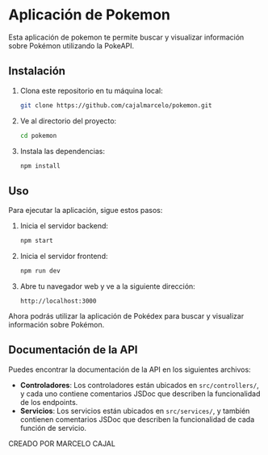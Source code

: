 # Aplicación de Pokemon

Esta aplicación de pokemon te permite buscar y visualizar información sobre Pokémon utilizando la PokeAPI.

## Instalación

1. Clona este repositorio en tu máquina local:

    ```bash
    git clone https://github.com/cajalmarcelo/pokemon.git
    ```

2. Ve al directorio del proyecto:

    ```bash
    cd pokemon
    ```

3. Instala las dependencias:

    ```bash
    npm install
    ```

## Uso

Para ejecutar la aplicación, sigue estos pasos:

1. Inicia el servidor backend:

    ```bash
    npm start
    ```

2. Inicia el servidor frontend:

    ```bash
    npm run dev
    ```

3. Abre tu navegador web y ve a la siguiente dirección:

    ```
    http://localhost:3000
    ```

Ahora podrás utilizar la aplicación de Pokédex para buscar y visualizar información sobre Pokémon.

## Documentación de la API

Puedes encontrar la documentación de la API en los siguientes archivos:

- **Controladores**: Los controladores están ubicados en `src/controllers/`, y cada uno contiene comentarios JSDoc que describen la funcionalidad de los endpoints.
- **Servicios**: Los servicios están ubicados en `src/services/`, y también contienen comentarios JSDoc que describen la funcionalidad de cada función de servicio.

CREADO POR MARCELO CAJAL
